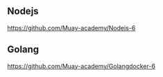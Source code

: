 ## Nodejs ##

https://github.com/Muay-academy/Nodejs-6


##  Golang ##

https://github.com/Muay-academy/Golangdocker-6
